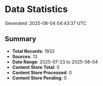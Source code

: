 # Data Statistics

Generated: 2025-08-04 04:43:37 UTC

## Summary

- **Total Records**: 1933
- **Sources**: 13
- **Date Range**: 2025-07-23 to 2025-08-04
- **Content Store Total**: 0
- **Content Store Processed**: 0
- **Content Store Pending**: 0
